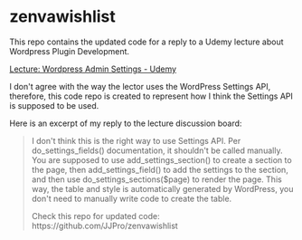 # zenvawishlist
This repo contains the updated code for a reply to a Udemy lecture about Wordpress Plugin Development. 

<a href="https://www.udemy.com/wordpress-plugin-development/learn/v4/t/lecture/317354" target="_blank">Lecture: Wordpress Admin Settings - Udemy</a>

I don't agree with the way the lector uses the WordPress Settings API, therefore, this code repo is created to represent how I think  the Settings API is supposed to be used. 

Here is an excerpt of my reply to the lecture discussion board: 
<blockquote>
I don't think this is the right way to use Settings API. Per do_settings_fields() documentation, it shouldn't be called manually. You are supposed to use add_settings_section() to create a section to the page, then add_settings_field() to add the settings to the section, and then use do_settings_sections($page) to render the page. This way, the table and style is automatically generated by WordPress, you don't need to manually write code to create the table.​​

<p></p><p>
Check this repo for updated code: <br>
https://github.com/JJPro/zenvawishlist
</p>
</blockquote>
